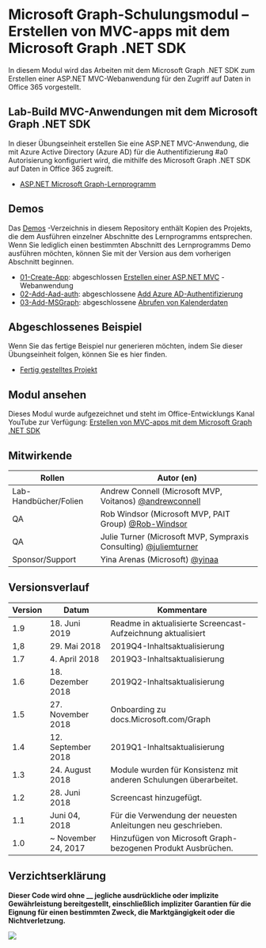# <a name="microsoft-graph-training-module---build-mvc-apps-with-the-microsoft-graph-net-sdk"></a>Microsoft Graph-Schulungsmodul – Erstellen von MVC-apps mit dem Microsoft Graph .NET SDK

In diesem Modul wird das Arbeiten mit dem Microsoft Graph .NET SDK zum Erstellen einer ASP.NET MVC-Webanwendung für den Zugriff auf Daten in Office 365 vorgestellt.

## <a name="lab---build-mvc-apps-with-the-microsoft-graph-net-sdk"></a>Lab-Build MVC-Anwendungen mit dem Microsoft Graph .NET SDK

In dieser Übungseinheit erstellen Sie eine ASP.NET MVC-Anwendung, die mit Azure Active Directory (Azure AD) für die Authentifizierung #a0 Autorisierung konfiguriert wird, die mithilfe des Microsoft Graph .NET SDK auf Daten in Office 365 zugreift.

- [ASP.NET Microsoft Graph-Lernprogramm](https://docs.microsoft.com/graph/training/aspnet-tutorial)

## <a name="demos"></a>Demos

Das [Demos](./Demos) -Verzeichnis in diesem Repository enthält Kopien des Projekts, die dem Ausführen einzelner Abschnitte des Lernprogramms entsprechen. Wenn Sie lediglich einen bestimmten Abschnitt des Lernprogramms Demo ausführen möchten, können Sie mit der Version aus dem vorherigen Abschnitt beginnen.

- [01-Create-App](Demos/01-create-app): abgeschlossen [Erstellen einer ASP.NET MVC](https://docs.microsoft.com/graph/training/aspnet-tutorial?tutorial-step=1) -Webanwendung
- [02-Add-Aad-auth](Demos/02-add-aad-auth): abgeschlossene [Add Azure AD-Authentifizierung](https://docs.microsoft.com/graph/training/aspnet-tutorial?tutorial-step=3)
- [03-Add-MSGraph](Demos/03-add-msgraph): abgeschlossene [Abrufen von Kalenderdaten](https://docs.microsoft.com/graph/training/aspnet-tutorial?tutorial-step=4)

## <a name="completed-sample"></a>Abgeschlossenes Beispiel

Wenn Sie das fertige Beispiel nur generieren möchten, indem Sie dieser Übungseinheit folgen, können Sie es hier finden.

- [Fertig gestelltes Projekt](Demos/03-add-msgraph)

## <a name="watch-the-module"></a>Modul ansehen

Dieses Modul wurde aufgezeichnet und steht im Office-Entwicklungs Kanal YouTube zur Verfügung: [Erstellen von MVC-apps mit dem Microsoft Graph .NET SDK](https://youtu.be/a2teHZ5WuNc)

## <a name="contributors"></a>Mitwirkende

| Rollen                | Autor (en)                                                                                     |
| -------------------- | --------------------------------------------------------------------------------------------- |
| Lab-Handbücher/Folien | Andrew Connell (Microsoft MVP, Voitanos) [@andrewconnell](//github.com/andrewconnell)         |
| QA                   | Rob Windsor (Microsoft MVP, PAIT Group) [@Rob-Windsor](//github.com/rob-windsor)              |
| QA                   | Julie Turner (Microsoft MVP, Sympraxis Consulting) [@juliemturner](//github.com/juliemturner) |
| Sponsor/Support    | Yina Arenas (Microsoft) [@yinaa](//github.com/yinaa)                                          |

## <a name="version-history"></a>Versionsverlauf

| Version |        Datum        |                       Kommentare                       |
| ------- | ------------------ | ---------------------------------------------------- |
| 1.9     | 18. Juni 2019      | Readme in aktualisierte Screencast-Aufzeichnung aktualisiert     |
| 1,8     | 29. Mai 2018       | 2019Q4-Inhaltsaktualisierung                               |
| 1.7     | 4. April 2018      | 2019Q3-Inhaltsaktualisierung                               |
| 1.6     | 18. Dezember 2018  | 2019Q2-Inhaltsaktualisierung                               |
| 1.5     | 27. November 2018  | Onboarding zu docs.Microsoft.com/Graph                |
| 1.4     | 12. September 2018 | 2019Q1-Inhaltsaktualisierung                               |
| 1.3     | 24. August 2018    | Module wurden für Konsistenz mit anderen Schulungen überarbeitet. |
| 1.2     | 28. Juni 2018      | Screencast hinzugefügt.                                    |
| 1.1     | Juni 04, 2018      | Für die Verwendung der neuesten Anleitungen neu geschrieben.                    |
| 1.0     | ~ November 24, 2017 | Hinzufügen von Microsoft Graph-bezogenen Produkt Ausbrüchen.       |

## <a name="disclaimer"></a>Verzichtserklärung

**Dieser Code wird ohne __ jegliche ausdrückliche oder implizite Gewährleistung bereitgestellt, einschließlich impliziter Garantien für die Eignung für einen bestimmten Zweck, die Marktgängigkeit oder die Nichtverletzung.**

<img src="https://telemetry.sharepointpnp.com/msgraph-training-aspnetmvcapp" />
